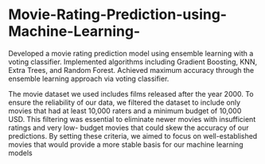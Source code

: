 # Movie-Rating-Prediction-using-Machine-Learning-
Developed a movie rating prediction model using ensemble learning with a voting classifier. Implemented algorithms including Gradient Boosting, KNN, Extra Trees, and Random Forest. Achieved maximum accuracy through the ensemble learning approach via voting classifier.

The movie dataset we used includes films released after the year
2000. To ensure the reliability of our data, we filtered the dataset
to include only movies that had at least 10,000 raters and a
minimum budget of 10,000 USD. This filtering was essential to
eliminate newer movies with insufficient ratings and very low-
budget movies that could skew the accuracy of our predictions. By
setting these criteria, we aimed to focus on well-established movies
that would provide a more stable basis for our machine learning
models

